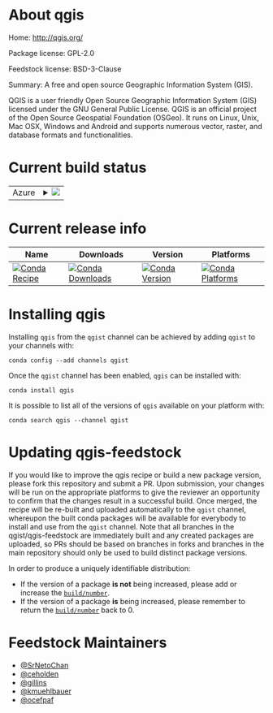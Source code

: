 About qgis
==========

Home: http://qgis.org/

Package license: GPL-2.0

Feedstock license: BSD-3-Clause

Summary: A free and open source Geographic Information System (GIS).

QGIS is a user friendly Open Source Geographic Information System (GIS)
licensed under the GNU General Public License. QGIS is an official
project of the Open Source Geospatial Foundation (OSGeo). It runs on
Linux, Unix, Mac OSX, Windows and Android and supports numerous vector,
raster, and database formats and functionalities.


Current build status
====================


<table>
    
  <tr>
    <td>Azure</td>
    <td>
      <details>
        <summary>
          <a href="https://dev.azure.com/qgist/feedstock-builds/_build/latest?definitionId=1&branchName=master">
            <img src="https://dev.azure.com/qgist/feedstock-builds/_apis/build/status/qgis-feedstock?branchName=master">
          </a>
        </summary>
        <table>
          <thead><tr><th>Variant</th><th>Status</th></tr></thead>
          <tbody><tr>
              <td>linux_64</td>
              <td>
                <a href="https://dev.azure.com/qgist/feedstock-builds/_build/latest?definitionId=1&branchName=master">
                  <img src="https://dev.azure.com/qgist/feedstock-builds/_apis/build/status/qgis-feedstock?branchName=master&jobName=linux&configuration=linux_64_" alt="variant">
                </a>
              </td>
            </tr><tr>
              <td>osx_64</td>
              <td>
                <a href="https://dev.azure.com/qgist/feedstock-builds/_build/latest?definitionId=1&branchName=master">
                  <img src="https://dev.azure.com/qgist/feedstock-builds/_apis/build/status/qgis-feedstock?branchName=master&jobName=osx&configuration=osx_64_" alt="variant">
                </a>
              </td>
            </tr><tr>
              <td>win_64</td>
              <td>
                <a href="https://dev.azure.com/qgist/feedstock-builds/_build/latest?definitionId=1&branchName=master">
                  <img src="https://dev.azure.com/qgist/feedstock-builds/_apis/build/status/qgis-feedstock?branchName=master&jobName=win&configuration=win_64_" alt="variant">
                </a>
              </td>
            </tr>
          </tbody>
        </table>
      </details>
    </td>
  </tr>
</table>

Current release info
====================

| Name | Downloads | Version | Platforms |
| --- | --- | --- | --- |
| [![Conda Recipe](https://img.shields.io/badge/recipe-qgis-green.svg)](https://anaconda.org/qgist/qgis) | [![Conda Downloads](https://img.shields.io/conda/dn/qgist/qgis.svg)](https://anaconda.org/qgist/qgis) | [![Conda Version](https://img.shields.io/conda/vn/qgist/qgis.svg)](https://anaconda.org/qgist/qgis) | [![Conda Platforms](https://img.shields.io/conda/pn/qgist/qgis.svg)](https://anaconda.org/qgist/qgis) |

Installing qgis
===============

Installing `qgis` from the `qgist` channel can be achieved by adding `qgist` to your channels with:

```
conda config --add channels qgist
```

Once the `qgist` channel has been enabled, `qgis` can be installed with:

```
conda install qgis
```

It is possible to list all of the versions of `qgis` available on your platform with:

```
conda search qgis --channel qgist
```




Updating qgis-feedstock
=======================

If you would like to improve the qgis recipe or build a new
package version, please fork this repository and submit a PR. Upon submission,
your changes will be run on the appropriate platforms to give the reviewer an
opportunity to confirm that the changes result in a successful build. Once
merged, the recipe will be re-built and uploaded automatically to the
`qgist` channel, whereupon the built conda packages will be available for
everybody to install and use from the `qgist` channel.
Note that all branches in the qgist/qgis-feedstock are
immediately built and any created packages are uploaded, so PRs should be based
on branches in forks and branches in the main repository should only be used to
build distinct package versions.

In order to produce a uniquely identifiable distribution:
 * If the version of a package **is not** being increased, please add or increase
   the [``build/number``](https://conda.io/docs/user-guide/tasks/build-packages/define-metadata.html#build-number-and-string).
 * If the version of a package **is** being increased, please remember to return
   the [``build/number``](https://conda.io/docs/user-guide/tasks/build-packages/define-metadata.html#build-number-and-string)
   back to 0.

Feedstock Maintainers
=====================

* [@SrNetoChan](https://github.com/SrNetoChan/)
* [@ceholden](https://github.com/ceholden/)
* [@gillins](https://github.com/gillins/)
* [@kmuehlbauer](https://github.com/kmuehlbauer/)
* [@ocefpaf](https://github.com/ocefpaf/)

